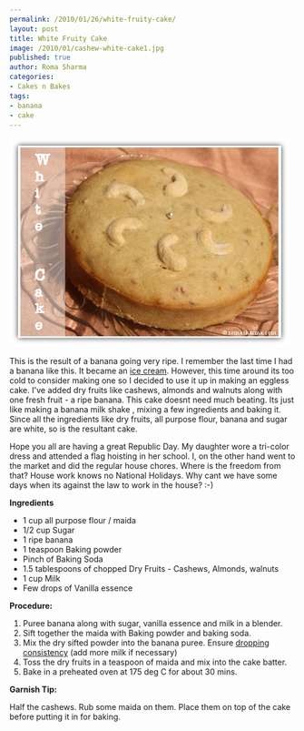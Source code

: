 ```yaml
--- 
permalink: /2010/01/26/white-fruity-cake/
layout: post
title: White Fruity Cake
image: /2010/01/cashew-white-cake1.jpg
published: true
author: Roma Sharma
categories: 
- Cakes n Bakes
tags:
- banana
- cake
---
```

<img class="alignnone size-full wp-image-2232" title="Cashew White Cake" src="/2010/01/cashew-white-cake1.jpg" alt="Cashew White Cake" width="494" height="368" />

This is the result of a banana going very ripe. I remember the last time I had a banana like this. It became an <a href="http://romasharma.com/2009/10/banana-icecream-with-biscuit-fudge/">ice cream</a>. However, this time around its too cold to consider making one so I decided to use it up in making an eggless cake. I've added dry fruits like cashews, almonds and walnuts along with one fresh fruit - a ripe banana. This cake doesnt need much beating. Its just like making a banana milk shake , mixing a few ingredients and baking it. Since all the ingredients like dry fruits, all purpose flour, banana and sugar are white, so is the resultant cake.<!--more-->

Hope you all are having a great Republic Day. My daughter wore a tri-color dress and attended a flag hoisting in her school. I, on the other hand went to the market and did the regular house chores. Where is the freedom from that? House work knows no National Holidays. Why cant we have some days when its against the law to work in the house? :-)

<strong>Ingredients</strong>
<ul>
	<li>1 cup all purpose flour / maida</li>
	<li>1/2 cup Sugar</li>
	<li>1 ripe banana</li>
	<li>1 teaspoon Baking powder</li>
	<li>Pinch of Baking Soda</li>
	<li>1.5 tablespoons of chopped Dry Fruits - Cashews, Almonds, walnuts</li>
	<li>1 cup Milk</li>
	<li>Few drops of Vanilla essence</li>
</ul>
<strong>Procedure:</strong>
<ol>
	<li>Puree banana along with sugar, vanilla essence and milk in a blender.</li>
	<li>Sift together the maida with Baking powder and baking soda.</li>
	<li>Mix the dry sifted powder into the banana puree. Ensure <a href="http://www.bbc.co.uk/food/glossary/d.shtml?dropping_consistency_">dropping consistency</a> (add more milk if necessary)</li>
	<li>Toss the dry fruits in a teaspoon of maida and mix into the cake batter.</li>
	<li>Bake in a preheated oven at 175 deg C for about 30 mins.</li>
</ol>
<strong>Garnish Tip:</strong>

Half the cashews. Rub some maida on them. Place them on top of the cake before putting it in for baking.
